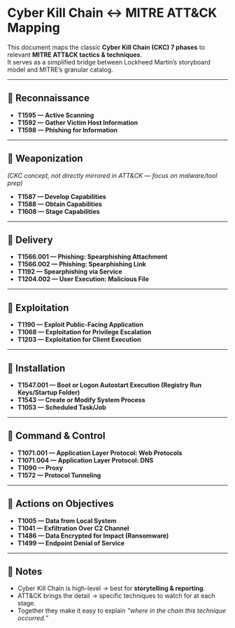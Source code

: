 # Cyber Kill Chain ↔ MITRE ATT&CK Mapping

This document maps the classic **Cyber Kill Chain (CKC) 7 phases** to relevant **MITRE ATT&CK tactics & techniques**.  
It serves as a simplified bridge between Lockheed Martin’s storyboard model and MITRE’s granular catalog.

---

## 📌 Reconnaissance
- **T1595 — Active Scanning**  
- **T1592 — Gather Victim Host Information**  
- **T1598 — Phishing for Information**

---

## 📌 Weaponization
*(CKC concept, not directly mirrored in ATT&CK — focus on malware/tool prep)*  
- **T1587 — Develop Capabilities**  
- **T1588 — Obtain Capabilities**  
- **T1608 — Stage Capabilities**

---

## 📌 Delivery
- **T1566.001 — Phishing: Spearphishing Attachment**  
- **T1566.002 — Phishing: Spearphishing Link**  
- **T1192 — Spearphishing via Service**  
- **T1204.002 — User Execution: Malicious File**

---

## 📌 Exploitation
- **T1190 — Exploit Public-Facing Application**  
- **T1068 — Exploitation for Privilege Escalation**  
- **T1203 — Exploitation for Client Execution**

---

## 📌 Installation
- **T1547.001 — Boot or Logon Autostart Execution (Registry Run Keys/Startup Folder)**  
- **T1543 — Create or Modify System Process**  
- **T1053 — Scheduled Task/Job**

---

## 📌 Command & Control
- **T1071.001 — Application Layer Protocol: Web Protocols**  
- **T1071.004 — Application Layer Protocol: DNS**  
- **T1090 — Proxy**  
- **T1572 — Protocol Tunneling**

---

## 📌 Actions on Objectives
- **T1005 — Data from Local System**  
- **T1041 — Exfiltration Over C2 Channel**  
- **T1486 — Data Encrypted for Impact (Ransomware)**  
- **T1499 — Endpoint Denial of Service**

---

## 📝 Notes
- Cyber Kill Chain is high-level → best for **storytelling & reporting**.  
- ATT&CK brings the detail → specific techniques to watch for at each stage.  
- Together they make it easy to explain *“where in the chain this technique occurred.”*  
